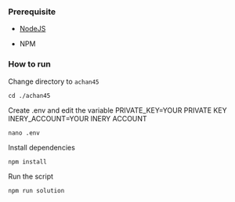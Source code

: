 ### Prerequisite

- [NodeJS](https://nodejs.org/en/)

- NPM



### How to run

Change directory to ```achan45```

```shell
cd ./achan45
```

Create .env and edit the variable
PRIVATE_KEY=YOUR PRIVATE KEY
INERY_ACCOUNT=YOUR INERY ACCOUNT

```shell
nano .env
```

Install dependencies

```shell
npm install
```

Run the script

```
npm run solution
```
